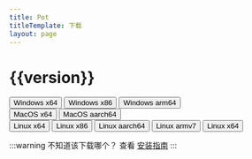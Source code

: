 ```yaml
---
title: Pot
titleTemplate: 下载
layout: page
---
```


<script setup>
import { ref,computed } from 'vue'
import axios from 'axios'

const version = '2.7.4'

const download = (arch,ext)=>{
    if(ext === 'exe'){
        open(`https://gh.pylogmon.com/https://github.com/pot-app/pot-desktop/releases/download/${version}/pot_${version}_${arch}-setup.exe`)
    }else if(ext === 'dmg'){
        open(`https://gh.pylogmon.com/https://github.com/pot-app/pot-desktop/releases/download/${version}/pot_${version}_${arch}.dmg`)
    }else{
        open(`https://gh.pylogmon.com/https://github.com/pot-app/pot-desktop/releases/download/${version}/pot_${version}_${arch}.${ext}`)
    }
}
</script>

<h1 :class="$style.version">{{version}}</h1>

<div :class="$style.wrap">
    <div :class="$style.download">
        <div :class="$style.platform">
            <button :class="$style.button" @click="download('x64','exe')">
                Windows x64
                <Badge type="warning" text=".exe" />
            </button>
            <button :class="$style.button" @click="download('x86','exe')">
                Windows x86
                <Badge type="warning" text=".exe" />
            </button>
            <button :class="$style.button" @click="download('arm64','exe')">
                Windows arm64
                <Badge type="warning" text=".exe" />
            </button>
        </div>
        <div :class="$style.platform">
            <button :class="$style.button" @click="download('x64','dmg')">
                MacOS x64
                <Badge type="warning" text=".dmg" />
            </button>
            <button :class="$style.button" @click="download('aarch64','dmg')">
                MacOS aarch64
                <Badge type="warning" text=".dmg" />
            </button>
        </div>
        <div :class="$style.platform">
            <button :class="$style.button" @click="download('amd64','deb')">
                Linux x64
                <Badge type="warning" text=".deb" />
            </button>
            <button :class="$style.button" @click="download('i386','deb')">
                Linux x86
                <Badge type="warning" text=".deb" />
            </button>
            <button :class="$style.button" @click="download('arm64','deb')">
                Linux aarch64
                <Badge type="warning" text=".deb" />
            </button>
            <button :class="$style.button" @click="download('armhf','deb')">
                Linux armv7
                <Badge type="warning" text=".deb" />
            </button>
            <button :class="$style.button" @click="download('amd64','AppImage')">
                Linux x64
                <Badge type="warning" text=".AppImage" />
            </button>
        </div>
    </div>
</div>

<div :class="$style.warn">
    
:::warning 不知道该下载哪个？
查看 [安装指南](/docs/install)
:::

</div>

<style module>

.warn {
    width: 80%;
    margin: 0 auto;
    text-align: center;
}

.version {
    text-align: center;
    font-weight: bold;
    font-size: 40px;
    margin: 50px 0;
    color: #ffc131;
}

.info {
width: 60%;
margin: 50px auto;
padding: 10px;
font-weight: bold;
font-size: 20px;
background-color: #ffc13140;
border-radius: 4px;
}

.wrap {
display: flex;
width: 100%;
justify-content: center;
}

.download {
display: grid;
grid-template-columns: repeat(auto-fit, minmax(250px, 1fr));
grid-column-gap: 20px;
width: 80%;
}

.platform {
display: flex;
flex-direction: column;
justify-content: space-around;
}

.button {
min-width: 250px;
width: 100%;
height: 50px;
padding: 10px;
margin-bottom: 20px;
font-weight: bold;
font-size: 20px;
background-color: #288ae2;
border-radius: 6px;
}
</style>
